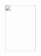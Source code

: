 
<img src="https://milenalavanchy.github.io/images/bg.jpg" width="100" height="150" align="right"> 
